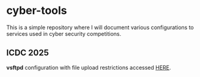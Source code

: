 # cyber-tools
This is a simple repository where I will document various configurations to services used in cyber security competitions.

## ICDC 2025
**vsftpd** configuration with file upload restrictions accessed [HERE](./vsftpd.md).
